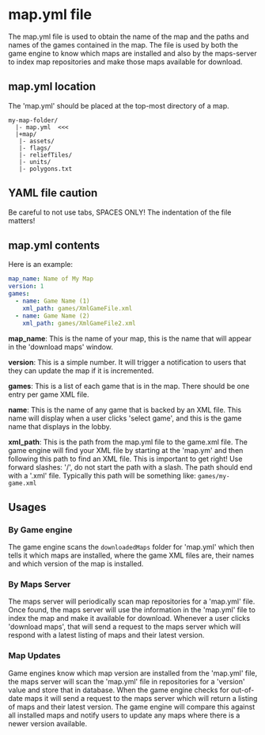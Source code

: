 # map.yml file

The map.yml file is used to obtain the name of the map and
the paths and names of the games contained in the map.
The file is used by both the game engine to know which maps
are installed and also by the maps-server to index map repositories
and make those maps available for download.

 
## map.yml location

The 'map.yml' should be placed at the top-most directory of a map.

```
my-map-folder/
  |- map.yml  <<<
  |+map/
   |- assets/
   |- flags/
   |- reliefTiles/
   |- units/
   |- polygons.txt
```

## YAML file caution

Be careful to not use tabs, SPACES ONLY! The indentation of the file
matters!

## map.yml contents

Here is an example:

```yaml
map_name: Name of My Map
version: 1
games:
  - name: Game Name (1)
    xml_path: games/XmlGameFile.xml
  - name: Game Name (2)
    xml_path: games/XmlGameFile2.xml
```

**map_name**: This is the name of your map, this is the name that will
appear in the 'download maps' window.

**version**: This is a simple number. It will trigger a notification
to users that they can update the map if it is incremented.

**games**: This is a list of each game that is in the map. There should
be one entry per game XML file.

**name**: This is the name of any game that is backed by an XML file. This
name will display when a user clicks 'select game', and this is the game name
that displays in the lobby.

**xml_path**: This is the path from the map.yml file to the game.xml file.
The game engine will find your XML file by starting at the 'map.ym' and then
following this path to find an XML file. This is important to get right!
Use forward slashes: '/', do not start the path with a slash. The path should
end with a '.xml' file. Typically this path will be something like: 
`games/my-game.xml`


## Usages

### By Game engine

The game engine scans the `downloadedMaps` folder for 'map.yml' which then
tells it which maps are installed, where the game XML files are, their names
and which version of the map is installed.

### By Maps Server

The maps server will periodically scan map repositories for a 'map.yml' file.
Once found, the maps server will use the information in the 'map.yml' file
to index the map and make it available for download. Whenever a
user clicks 'download maps', that will send a request to the maps server
which will respond with a latest listing of maps and their latest version.

### Map Updates

Game engines know which map version are installed from the 'map.yml' file, 
the maps server will scan the 'map.yml' file in repositories for a 'version'
value and store that in database. When the game engine checks for out-of-date
maps it will send a request to the maps server which will return a listing
of maps and their latest version. The game engine will compare this against
all installed maps and notify users to update any maps where there is a
newer version available. 
